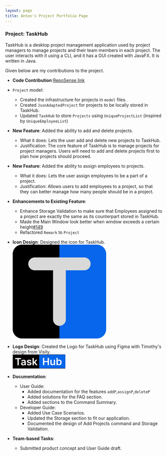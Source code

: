 ```yaml
---
layout: page
title: Anton's Project Portfolio Page
---
```


### Project: TaskHub

TaskHub is a desktop project management application used by project managers to manage projects and their team members in each project. The user interacts with it using a CLI, and it has a GUI created with JavaFX. It is written in Java.

Given below are my contributions to the project.

* **Code Contribution**:[RepoSense link](https://nus-cs2103-ay2324s1.github.io/tp-dashboard/?search=antontan96&breakdown=false&sort=groupTitle%20dsc&sortWithin=title&since=2023-09-22&timeframe=commit&mergegroup=&groupSelect=groupByRepos)


* `Project` model: 
  * Created the infrastructure for projects in `model` files.
  * Created `JsonAdaptedProject` for projects to be locally stored in TaskHub.
  * Updated `TaskHub` to store `Projects` using `UniqueProjectList` (inspired by `UniqueEmployeeList`)


* **New Feature**: Added the ability to add and delete projects.
  * What it does: Lets the user add and delete new projects to TaskHub.
  * Justification: The core feature of TaskHub is to manage projects for project managers. Users will need to add and delete projects first to plan how projects should proceed.

* **New Feature**: Added the ability to assign employees to projects.
  * What it does: Lets the user assign employees to be a part of a project.
  * Justification: Allows users to add employees to a project, so that they can better manage how many people should be in a project.

* **Enhancements to Existing Feature**:
  * Enhance Storage Validation to make sure that Employees assigned to a project are exactly the same as its counterpart stored in TaskHub.
  * Made the Main Window look better when window exceeds a certain height[\#149](https://github.com/AY2324S1-CS2103T-T08-3/tp/pull/149)
  * Refactored `Remark` to `Project`
* **Icon Design**: Designed the icon for TaskHub. <br> ![TaskHubIcon](../../src/main/resources/images/task_hub_32.png)

* **Logo Design**: Created the Logo for TaskHub using Figma with Timothy's design from Visily. <br>![TaskHubIcon](../../src/main/resources/images/task_hub_logo.png)

* **Documentation**:
    * User Guide:
        * Added documentation for the features `addP`,`assignP`,`deleteP`
        * Added solutions for the FAQ section.
        * Added sections to the Command Summary.
    * Developer Guide:
        * Added Use Case Scenarios.
        * Updated the Storage section to fit our application.
        * Documented the design of Add Projects command and Storage Validation.

* **Team-based Tasks**:
  * Submitted product concept and User Guide draft.


